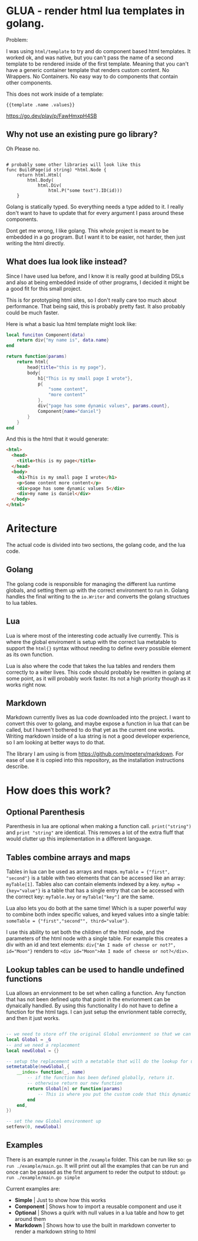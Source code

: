 # GLUA - render html lua templates in golang.

Problem:

I was using `html/template` to try and do component based html templates. It worked ok, and was native, but you can't pass the name of a second template to be rendered inside of the first template. Meaning that you can't have a generic container template that renders custom content. No Wrappers. No Containers. No easy way to do components that contain other components.


This does not work inside of a template:

```
{{template .name .values}}
```

https://go.dev/play/p/FawHmxpH4SB

## Why not use an existing pure go library?

Oh Please no.

```golang

# probably some other libraries will look like this
func BuildPage(id string) *html.Node {
    return html.Html(
        html.Body(
            html.Div(
                html.P("some text").ID(id)))
    }
```

Golang is statically typed. So everything needs a type added to it. I really don't want to have to update that for every argument I pass around these components.

Dont get me wrong, I like golang. This whole project is meant to be embedded in a go program. But I want it to be easier, not harder, then just writing the html directly.

## What does lua look like instead?

Since I have used lua before, and I know it is really good at building DSLs and also at being embedded inside of other programs, I decided it might be a good fit for this small project.

This is for prototyping html sites, so I don't really care too much about performance. That being said, this is probably pretty fast. It also probably could be much faster.

Here is what a basic lua html template might look like:

``` lua
local funciton Component(data)
	return div{"my name is", data.name}
end

return function(params)
	return html{
		head{title="this is my page"},
		body{
			h1{"This is my small page I wrote"},
			p{
				"some content",
				"more content"
			},
			div{"page has some dynamic values", params.count},
			Component{name="daniel"}
		}
	}
end
```

And this is the html that it would generate:

```html
<html>
  <head>
    <title>this is my page</title>
  </head>
  <body>
    <h1>This is my small page I wrote</h1>
    <p>Some content more content</p>
    <div>page has some dynamic values 5</div>
    <div>my name is daniel</div>
  </body>
</html>
```

# Aritecture

The actual code is divided into two sections, the golang code, and the lua code.

## Golang

The golang code is responsible for managing the different lua runtime globals, and setting them up with the correct environment to run in. Golang handles the final writing to the `io.Writer` and converts the golang structues to lua tables.

## Lua

Lua is where most of the interesting code actually live currently. This is where the global enviroment is setup with the correct lua metatable to support the `html{}` syntax without needing to define every possible element as its own function.

Lua is also where the code that takes the lua tables and renders them correctly to a witer lives. This code should probably be rewitten in golang at some point, as it will probably work faster. Its not a high priority though as it works right now.

## Markdown

Markdown currently lives as lua code downloaded into the project. I want to convert this over to golang, and maybe expose a function in lua that can be called, but I haven't bothered to do that yet as the current one works. Writing markdown inside of a lua string is not a good developer experience, so I am looking at better ways to do that.

The library I am using is from https://github.com/mpeterv/markdown. For ease of use it is copied into this repository, as the installation instructions describe.

# How does this work?

## Optional Parenthesis

Parenthesis in lua are optional when making a function call. `print("string")` and `print "string"` are identical. This removes a lot of the extra fluff that would clutter up this implementation in a different language.

## Tables combine arrays and maps

Tables in lua can be used as arrays and maps. `myTable = {"first", "second"}` is a table with two elements that can be accessed like an array: `myTable[1]`. Tables also can contain elements indexed by a key. `myMap = {key="value"}` is a table that has a single entry that can be accessed with the correct key: `myTable.key` or `myTable["key"]` are the same.

Lua also lets you do both at the same time! Which is a super powerful way to combine both index specific values, and keyed values into a single table: `someTable = {"first","second"", third="value"}`.

I use this ability to set both the children of the html node, and the parameters of the html node with a single table. For example this creates a div with an id and text elements: `div{"Am I made of chesse or not?", id="Moon"}` renders to `<div id="Moon">Am I made of cheese or not?</div>`.

## Lookup tables can be used to handle undefined functions

Lua allows an enrvionment to be set when calling a function. Any function that has not been defined upto that point in the envrionment can be dynaically handled. By using this functionality I do not have to define a function for the html tags. I can just setup the envrionment table correctly, and then it just works.

```lua

-- we need to store off the original Global envrionment so that we can access it later
local Global = _G
-- and we need a replacement
local newGlobal = {}

-- setup the replacement with a metatable that will do the lookup for us
setmetatable(newGlobal,{
	__index= function(_, name)
        -- if the function has been defined globally, return it.
        -- otherwise return our new function
		return Global[n] or function(params)
            -- This is where you put the custom code that this dynamic function should run
		end
	end,
})

-- set the new Global environment up
setfenv(0, newGlobal)

```

## Examples

There is an example runner in the `/example` folder. This can be run like so: `go run ./example/main.go`. It will print out all the examples that can be run and once can be passed as the first argument to reder the output to stdout: `go run ./example/main.go simple`

Current examples are:

- **Simple** | Just to show how this works
- **Component** | Shows how to import a reusable component and use it
- **Optional** | Shows a quirk with null values in a lua table and how to get around them
- **Markdown** | Shows how to use the built in markdown converter to render a markdown string to html
